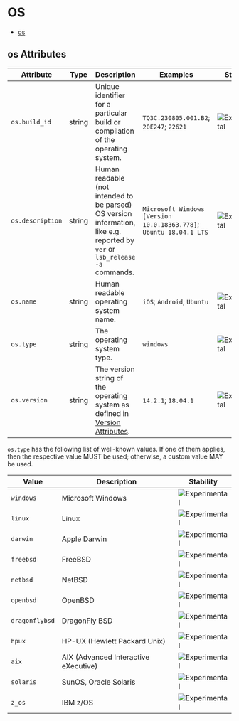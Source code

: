 <!--- Hugo front matter used to generate the website version of this page:
--->

# OS

- [os](#os)

## os Attributes

| Attribute        | Type   | Description                                                                                                                  | Examples                                                           | Stability                                                        |
| ---------------- | ------ | ---------------------------------------------------------------------------------------------------------------------------- | ------------------------------------------------------------------ | ---------------------------------------------------------------- |
| `os.build_id`    | string | Unique identifier for a particular build or compilation of the operating system.                                             | `TQ3C.230805.001.B2`; `20E247`; `22621`                            | ![Experimental](https://img.shields.io/badge/-experimental-blue) |
| `os.description` | string | Human readable (not intended to be parsed) OS version information, like e.g. reported by `ver` or `lsb_release -a` commands. | `Microsoft Windows [Version 10.0.18363.778]`; `Ubuntu 18.04.1 LTS` | ![Experimental](https://img.shields.io/badge/-experimental-blue) |
| `os.name`        | string | Human readable operating system name.                                                                                        | `iOS`; `Android`; `Ubuntu`                                         | ![Experimental](https://img.shields.io/badge/-experimental-blue) |
| `os.type`        | string | The operating system type.                                                                                                   | `windows`                                                          | ![Experimental](https://img.shields.io/badge/-experimental-blue) |
| `os.version`     | string | The version string of the operating system as defined in [Version Attributes](/docs/resource/README.md#version-attributes).  | `14.2.1`; `18.04.1`                                                | ![Experimental](https://img.shields.io/badge/-experimental-blue) |

`os.type` has the following list of well-known values. If one of them applies, then the respective value MUST be used; otherwise, a custom value MAY be used.

| Value          | Description                          | Stability                                                        |
| -------------- | ------------------------------------ | ---------------------------------------------------------------- |
| `windows`      | Microsoft Windows                    | ![Experimental](https://img.shields.io/badge/-experimental-blue) |
| `linux`        | Linux                                | ![Experimental](https://img.shields.io/badge/-experimental-blue) |
| `darwin`       | Apple Darwin                         | ![Experimental](https://img.shields.io/badge/-experimental-blue) |
| `freebsd`      | FreeBSD                              | ![Experimental](https://img.shields.io/badge/-experimental-blue) |
| `netbsd`       | NetBSD                               | ![Experimental](https://img.shields.io/badge/-experimental-blue) |
| `openbsd`      | OpenBSD                              | ![Experimental](https://img.shields.io/badge/-experimental-blue) |
| `dragonflybsd` | DragonFly BSD                        | ![Experimental](https://img.shields.io/badge/-experimental-blue) |
| `hpux`         | HP-UX (Hewlett Packard Unix)         | ![Experimental](https://img.shields.io/badge/-experimental-blue) |
| `aix`          | AIX (Advanced Interactive eXecutive) | ![Experimental](https://img.shields.io/badge/-experimental-blue) |
| `solaris`      | SunOS, Oracle Solaris                | ![Experimental](https://img.shields.io/badge/-experimental-blue) |
| `z_os`         | IBM z/OS                             | ![Experimental](https://img.shields.io/badge/-experimental-blue) |
